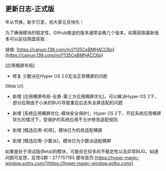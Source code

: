 ## 更新日志-正式版

年从节换，新岁已至，祝大家元旦快乐！

为了确保模块的稳定性，Github推送的版本通常会晚几个版本，如需获取最新版本可以前往网盘获取：

链接: [https://caiyun.139.com/m/i?135CeBMHACC6p](https://caiyun.139.com/m/i?135CeBMHACC6p)

[应用横屏布局]

- 修复 少数派在Hyper OS 2.0无法正常横屏的问题

[Web UI]

- 新增 [应用横屏布局-全屏-第三方应用横屏优化]，可以解决Hyper OS 2下，部分应用由于小米的BUG导致重启后丢失全屏适配的问题

- 新增 [系统应用横屏优化-模块安全保护]，Hyper OS 2下，开启系统应用横屏优化的情况下，受保护的系统应用不允许修改适配规则

- 新增 [精选应用-机核]，模块已为机核适配横屏

- 新增 [精选应用-少数派]，模块已为少数派适配横屏

如果是处于测试版(Beta)的模块，可能存在较多的不稳定性以及异常BUG，如遇问题可反馈，反馈Q群：277757185
模块首页:[https://hyper-magic-window.sothx.com/](https://hyper-magic-window.sothx.com/)